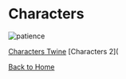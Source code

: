 # Characters 
  
![patience](https://lh3.googleusercontent.com/-WqpGcoY2Zps/WKEm0Y3bmdI/AAAAAAAAAH4/JCyX---obVMdCLFlhdr0znYQKIM2g0m9gCLcB/s0/patience.gif "patience.gif")

[Characters Twine](https://hannahbark.github.io/ladiesalmanack/project.html)
[Characters 2](

[Back to Home](/ladiesalmanack/)
